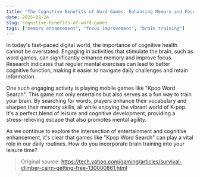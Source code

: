 ```yaml
---
title: "The Cognitive Benefits of Word Games: Enhancing Memory and Focus"
date: 2025-08-24
slug: cognitive-benefits-of-word-games
tags: ["memory enhancement", "focus improvement", "brain training"]
---
```


In today's fast-paced digital world, the importance of cognitive health cannot be overstated. Engaging in activities that stimulate the brain, such as word games, can significantly enhance memory and improve focus. Research indicates that regular mental exercises can lead to better cognitive function, making it easier to navigate daily challenges and retain information.

One such engaging activity is playing mobile games like "Kpop Word Search". This game not only entertains but also serves as a fun way to train your brain. By searching for words, players enhance their vocabulary and sharpen their memory skills, all while enjoying the vibrant world of K-pop. It's a perfect blend of leisure and cognitive development, providing a stress-relieving escape that also promotes mental agility.

As we continue to explore the intersection of entertainment and cognitive enhancement, it's clear that games like "Kpop Word Search" can play a vital role in our daily routines. How do you incorporate brain training into your leisure time?
> Original source: https://tech.yahoo.com/gaming/articles/survival-climber-cairn-getting-free-130000861.html